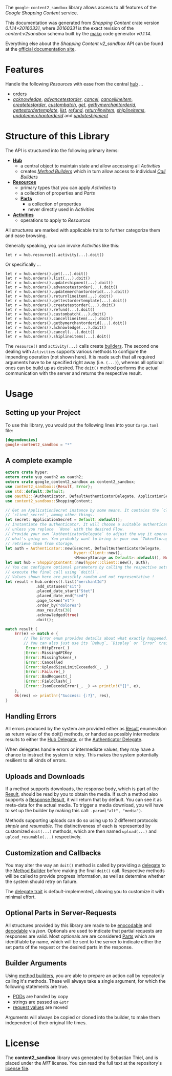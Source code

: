 <!---
DO NOT EDIT !
This file was generated automatically from 'src/mako/api/README.md.mako'
DO NOT EDIT !
-->
The `google-content2_sandbox` library allows access to all features of the *Google Shopping Content* service.

This documentation was generated from *Shopping Content* crate version *0.1.14+20160331*, where *20160331* is the exact revision of the *content:v2sandbox* schema built by the [mako](http://www.makotemplates.org/) code generator *v0.1.14*.

Everything else about the *Shopping Content* *v2_sandbox* API can be found at the
[official documentation site](https://developers.google.com/shopping-content).
# Features

Handle the following *Resources* with ease from the central [hub](http://byron.github.io/google-apis-rs/google_content2_sandbox/struct.ShoppingContent.html) ... 

* [orders](http://byron.github.io/google-apis-rs/google_content2_sandbox/struct.Order.html)
 * [*acknowledge*](http://byron.github.io/google-apis-rs/google_content2_sandbox/struct.OrderAcknowledgeCall.html), [*advancetestorder*](http://byron.github.io/google-apis-rs/google_content2_sandbox/struct.OrderAdvancetestorderCall.html), [*cancel*](http://byron.github.io/google-apis-rs/google_content2_sandbox/struct.OrderCancelCall.html), [*cancellineitem*](http://byron.github.io/google-apis-rs/google_content2_sandbox/struct.OrderCancellineitemCall.html), [*createtestorder*](http://byron.github.io/google-apis-rs/google_content2_sandbox/struct.OrderCreatetestorderCall.html), [*custombatch*](http://byron.github.io/google-apis-rs/google_content2_sandbox/struct.OrderCustombatchCall.html), [*get*](http://byron.github.io/google-apis-rs/google_content2_sandbox/struct.OrderGetCall.html), [*getbymerchantorderid*](http://byron.github.io/google-apis-rs/google_content2_sandbox/struct.OrderGetbymerchantorderidCall.html), [*gettestordertemplate*](http://byron.github.io/google-apis-rs/google_content2_sandbox/struct.OrderGettestordertemplateCall.html), [*list*](http://byron.github.io/google-apis-rs/google_content2_sandbox/struct.OrderListCall.html), [*refund*](http://byron.github.io/google-apis-rs/google_content2_sandbox/struct.OrderRefundCall.html), [*returnlineitem*](http://byron.github.io/google-apis-rs/google_content2_sandbox/struct.OrderReturnlineitemCall.html), [*shiplineitems*](http://byron.github.io/google-apis-rs/google_content2_sandbox/struct.OrderShiplineitemCall.html), [*updatemerchantorderid*](http://byron.github.io/google-apis-rs/google_content2_sandbox/struct.OrderUpdatemerchantorderidCall.html) and [*updateshipment*](http://byron.github.io/google-apis-rs/google_content2_sandbox/struct.OrderUpdateshipmentCall.html)




# Structure of this Library

The API is structured into the following primary items:

* **[Hub](http://byron.github.io/google-apis-rs/google_content2_sandbox/struct.ShoppingContent.html)**
    * a central object to maintain state and allow accessing all *Activities*
    * creates [*Method Builders*](http://byron.github.io/google-apis-rs/google_content2_sandbox/trait.MethodsBuilder.html) which in turn
      allow access to individual [*Call Builders*](http://byron.github.io/google-apis-rs/google_content2_sandbox/trait.CallBuilder.html)
* **[Resources](http://byron.github.io/google-apis-rs/google_content2_sandbox/trait.Resource.html)**
    * primary types that you can apply *Activities* to
    * a collection of properties and *Parts*
    * **[Parts](http://byron.github.io/google-apis-rs/google_content2_sandbox/trait.Part.html)**
        * a collection of properties
        * never directly used in *Activities*
* **[Activities](http://byron.github.io/google-apis-rs/google_content2_sandbox/trait.CallBuilder.html)**
    * operations to apply to *Resources*

All *structures* are marked with applicable traits to further categorize them and ease browsing.

Generally speaking, you can invoke *Activities* like this:

```Rust,ignore
let r = hub.resource().activity(...).doit()
```

Or specifically ...

```ignore
let r = hub.orders().get(...).doit()
let r = hub.orders().list(...).doit()
let r = hub.orders().updateshipment(...).doit()
let r = hub.orders().advancetestorder(...).doit()
let r = hub.orders().updatemerchantorderid(...).doit()
let r = hub.orders().returnlineitem(...).doit()
let r = hub.orders().gettestordertemplate(...).doit()
let r = hub.orders().createtestorder(...).doit()
let r = hub.orders().refund(...).doit()
let r = hub.orders().custombatch(...).doit()
let r = hub.orders().cancellineitem(...).doit()
let r = hub.orders().getbymerchantorderid(...).doit()
let r = hub.orders().acknowledge(...).doit()
let r = hub.orders().cancel(...).doit()
let r = hub.orders().shiplineitems(...).doit()
```

The `resource()` and `activity(...)` calls create [builders][builder-pattern]. The second one dealing with `Activities` 
supports various methods to configure the impending operation (not shown here). It is made such that all required arguments have to be 
specified right away (i.e. `(...)`), whereas all optional ones can be [build up][builder-pattern] as desired.
The `doit()` method performs the actual communication with the server and returns the respective result.

# Usage

## Setting up your Project

To use this library, you would put the following lines into your `Cargo.toml` file:

```toml
[dependencies]
google-content2_sandbox = "*"
```

## A complete example

```Rust
extern crate hyper;
extern crate yup_oauth2 as oauth2;
extern crate google_content2_sandbox as content2_sandbox;
use content2_sandbox::{Result, Error};
use std::default::Default;
use oauth2::{Authenticator, DefaultAuthenticatorDelegate, ApplicationSecret, MemoryStorage};
use content2_sandbox::ShoppingContent;

// Get an ApplicationSecret instance by some means. It contains the `client_id` and 
// `client_secret`, among other things.
let secret: ApplicationSecret = Default::default();
// Instantiate the authenticator. It will choose a suitable authentication flow for you, 
// unless you replace  `None` with the desired Flow.
// Provide your own `AuthenticatorDelegate` to adjust the way it operates and get feedback about 
// what's going on. You probably want to bring in your own `TokenStorage` to persist tokens and
// retrieve them from storage.
let auth = Authenticator::new(&secret, DefaultAuthenticatorDelegate,
                              hyper::Client::new(),
                              <MemoryStorage as Default>::default(), None);
let mut hub = ShoppingContent::new(hyper::Client::new(), auth);
// You can configure optional parameters by calling the respective setters at will, and
// execute the final call using `doit()`.
// Values shown here are possibly random and not representative !
let result = hub.orders().list("merchantId")
             .add_statuses("sit")
             .placed_date_start("Stet")
             .placed_date_end("sed")
             .page_token("et")
             .order_by("dolores")
             .max_results(38)
             .acknowledged(true)
             .doit();

match result {
    Err(e) => match e {
        // The Error enum provides details about what exactly happened.
        // You can also just use its `Debug`, `Display` or `Error` traits
         Error::HttpError(_)
        |Error::MissingAPIKey
        |Error::MissingToken(_)
        |Error::Cancelled
        |Error::UploadSizeLimitExceeded(_, _)
        |Error::Failure(_)
        |Error::BadRequest(_)
        |Error::FieldClash(_)
        |Error::JsonDecodeError(_, _) => println!("{}", e),
    },
    Ok(res) => println!("Success: {:?}", res),
}

```
## Handling Errors

All errors produced by the system are provided either as [Result](http://byron.github.io/google-apis-rs/google_content2_sandbox/enum.Result.html) enumeration as return value of 
the doit() methods, or handed as possibly intermediate results to either the 
[Hub Delegate](http://byron.github.io/google-apis-rs/google_content2_sandbox/trait.Delegate.html), or the [Authenticator Delegate](http://byron.github.io/google-apis-rs/google_content2_sandbox/../yup-oauth2/trait.AuthenticatorDelegate.html).

When delegates handle errors or intermediate values, they may have a chance to instruct the system to retry. This 
makes the system potentially resilient to all kinds of errors.

## Uploads and Downloads
If a method supports downloads, the response body, which is part of the [Result](http://byron.github.io/google-apis-rs/google_content2_sandbox/enum.Result.html), should be
read by you to obtain the media.
If such a method also supports a [Response Result](http://byron.github.io/google-apis-rs/google_content2_sandbox/trait.ResponseResult.html), it will return that by default.
You can see it as meta-data for the actual media. To trigger a media download, you will have to set up the builder by making
this call: `.param("alt", "media")`.

Methods supporting uploads can do so using up to 2 different protocols: 
*simple* and *resumable*. The distinctiveness of each is represented by customized 
`doit(...)` methods, which are then named `upload(...)` and `upload_resumable(...)` respectively.

## Customization and Callbacks

You may alter the way an `doit()` method is called by providing a [delegate](http://byron.github.io/google-apis-rs/google_content2_sandbox/trait.Delegate.html) to the 
[Method Builder](http://byron.github.io/google-apis-rs/google_content2_sandbox/trait.CallBuilder.html) before making the final `doit()` call. 
Respective methods will be called to provide progress information, as well as determine whether the system should 
retry on failure.

The [delegate trait](http://byron.github.io/google-apis-rs/google_content2_sandbox/trait.Delegate.html) is default-implemented, allowing you to customize it with minimal effort.

## Optional Parts in Server-Requests

All structures provided by this library are made to be [enocodable](http://byron.github.io/google-apis-rs/google_content2_sandbox/trait.RequestValue.html) and 
[decodable](http://byron.github.io/google-apis-rs/google_content2_sandbox/trait.ResponseResult.html) via *json*. Optionals are used to indicate that partial requests are responses 
are valid.
Most optionals are are considered [Parts](http://byron.github.io/google-apis-rs/google_content2_sandbox/trait.Part.html) which are identifiable by name, which will be sent to 
the server to indicate either the set parts of the request or the desired parts in the response.

## Builder Arguments

Using [method builders](http://byron.github.io/google-apis-rs/google_content2_sandbox/trait.CallBuilder.html), you are able to prepare an action call by repeatedly calling it's methods.
These will always take a single argument, for which the following statements are true.

* [PODs][wiki-pod] are handed by copy
* strings are passed as `&str`
* [request values](http://byron.github.io/google-apis-rs/google_content2_sandbox/trait.RequestValue.html) are moved

Arguments will always be copied or cloned into the builder, to make them independent of their original life times.

[wiki-pod]: http://en.wikipedia.org/wiki/Plain_old_data_structure
[builder-pattern]: http://en.wikipedia.org/wiki/Builder_pattern
[google-go-api]: https://github.com/google/google-api-go-client

# License
The **content2_sandbox** library was generated by Sebastian Thiel, and is placed 
under the *MIT* license.
You can read the full text at the repository's [license file][repo-license].

[repo-license]: https://github.com/Byron/google-apis-rs/LICENSE.md
